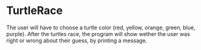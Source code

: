 # TurtleRace

The user will have to choose a turtle color (red, yellow, orange, green, blue, purple). After the turtles race, the program will show wether the user was right or wrong about their guess, by printing a message.
